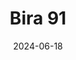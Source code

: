 ---  
layout: startup_page  
title: "Bira 91"  
id: "bira91.com"  
permalink: "/bira91bira91.com06182024/"  
website: "https://www.bira91.com/"  
funding_round: "Series D"  
funding_amount: "$25M"  
investors: "Kirin Holdings"  
about: "Bira 91 is a craft beer manufacturer serving 24 countries. The company also owns 39 pubs under the brand name The Beer Café, expanding its retail presence. Bira 91 aims to capitalize on the growing Indian beer market and increasing consumer preference for alcoholic beverages."  
markets: "Alcoholic Beverages, Craft Beer, Brewing, Food and Beverage, Wine And Spirits"  
hq: "New Delhi, Delhi, India"  
founded_year: "2015"  
linkedin: "https://www.linkedin.com/company/bira-91"  
twitter: "https://twitter.com/bira91"  
instagram: ""  
facebook: "https://www.facebook.com/bira91sg"  
crunchbase: "https://www.crunchbase.com/organization/bira-91"  
pitchbook: "https://pitchbook.com/profiles/company/63913-24"  

date_display: "18-Jun-2024"  
date: "2024-06-18"

# SEO Optimization  
meta_title: "Bira 91 - Series D Funding ($25M)"  
meta_description: "Bira 91, Bira 91 is a craft beer manufacturer serving 24 countries. The company also owns 39 pubs under the brand name The Beer Café, expanding its retail pres..."  
meta_keywords: "Bira 91, Alcoholic Beverages, Craft Beer, Brewing, Food and Beverage, Wine And Spirits, Series D funding"  
canonical_url: "https://startup.projectstartups.com/bira91bira91.com06182024/"  
---